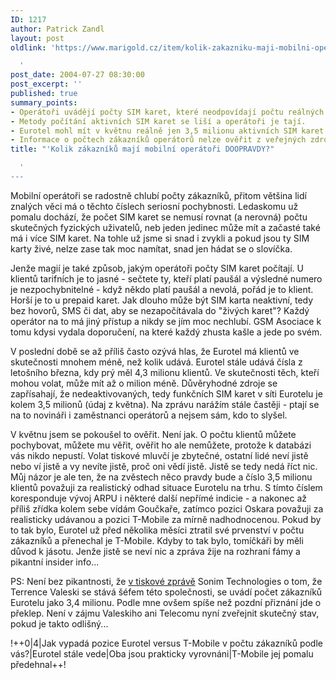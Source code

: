 ```yaml
---
ID: 1217
author: Patrick Zandl
layout: post
oldlink: 'https://www.marigold.cz/item/kolik-zakazniku-maji-mobilni-operatori-doopravdy

  '
post_date: 2004-07-27 08:30:00
post_excerpt: ''
published: true
summary_points:
- Operátoři uvádějí počty SIM karet, které neodpovídají počtu reálných uživatelů.
- Metody počítání aktivních SIM karet se liší a operátoři je tají.
- Eurotel mohl mít v květnu reálně jen 3,5 milionu aktivních SIM karet.
- Informace o počtech zákazníků operátorů nelze ověřit z veřejných zdrojů.
title: "'Kolik zákazníků mají mobilní operátoři DOOPRAVDY?"

  '
---
```


<p>
Mobilní operátoři se radostně chlubí počty zákazníků, přitom většina lidí znalých věci má o těchto číslech seriosní pochybnosti. Ledaskomu už pomalu dochází, že počet SIM karet se nemusí rovnat (a nerovná) počtu skutečných fyzických uživatelů, neb jeden jedinec může mít a začasté také má i více SIM karet. Na tohle už jsme si snad i zvykli a pokud jsou ty SIM karty živé, nelze zase tak moc namítat, snad jen hádat se o slovíčka. </p>
<p>
Jenže magií je také způsob, jakým operátoři počty SIM karet počítají. U klientů tarifních je to jasné - sečtete ty, kteří platí paušál a výsledné numero je nezpochybnitelné - když někdo platí paušál a nevolá, pořád je to klient. Horší je to u prepaid karet. Jak dlouho může být SIM karta neaktivní, tedy bez hovorů, SMS či dat, aby se nezapočítávala do "živých karet"? Každý operátor na to má jiný přístup a nikdy se jím moc nechlubí. GSM Asociace k tomu kdysi vydala doporučení, na které každý zhusta kašle a jede po svém. </p>
<p>
V poslední době se až příliš často ozývá hlas, že Eurotel má klientů ve skutečnosti mnohem méně, než kolik udává. Eurotel stále udává čísla z letošního března, kdy prý měl 4,3 milionu klientů. Ve skutečnosti těch, kteří mohou volat, může mít až o milion méně. Důvěryhodné zdroje se zapřísahají, že nedeaktivovaných, tedy funkčních SIM karet v síti Eurotelu je kolem 3,5 milionů (údaj z května). Na zprávu narážím stále častěji - ptají se na to novináři i zaměstnanci operátorů a nejsem sám, kdo to slyšel. </p>
<p>
V květnu jsem se pokoušel to ověřit. Není jak. O počtu klientů můžete pochybovat, můžete mu věřit, ověřit ho ale nemůžete, protože k databázi vás nikdo nepustí. Volat tiskové mluvčí je zbytečné, ostatní lidé neví jistě nebo ví jistě a vy nevíte jistě, proč oni vědí jistě. Jistě se tedy nedá říct nic. Můj názor je ale ten, že na zvěstech něco pravdy bude a číslo 3,5 milionu klientů považuji za realistický odhad situace Eurotelu na trhu. S tímto číslem koresponduje vývoj ARPU i některé další nepřímé indicie - a nakonec až příliš zřídka kolem sebe vídám Goučkaře, zatímco pozici Oskara považuji za realisticky udávanou a pozici T-Mobile za mírně nadhodnocenou. Pokud by to tak bylo, Eurotel už před několika měsíci ztratil své prvenství v počtu zákazníků a přenechal je T-Mobile. Kdyby to tak bylo, tomíčkáři by měli důvod k jásotu. Jenže jistě se neví nic a zpráva žije na rozhraní fámy a pikantní insider info...</p>
<p>
PS: Není bez pikantnosti, že <a href="http://www.sonimtech.com/prdocs/pr072604.htm">v tiskové zprávě</a> Sonim Technologies o tom, že Terrence Valeski se stává šéfem této společnosti, se uvádí počet zákazníků Eurotelu jako 3,4 milionu. Podle mne ovšem spíše než pozdní přiznání jde o překlep. Není v zájmu Valeskiho ani Telecomu nyní zveřejnit skutečný stav, pokud je takto odlišný...</p>
<p>
!++0|4|Jak vypadá pozice Eurotel versus T-Mobile v počtu zákazníků podle vás?|Eurotel stále vede|Oba jsou prakticky vyrovnáni|T-Mobile jej pomalu předehnal++!</p>